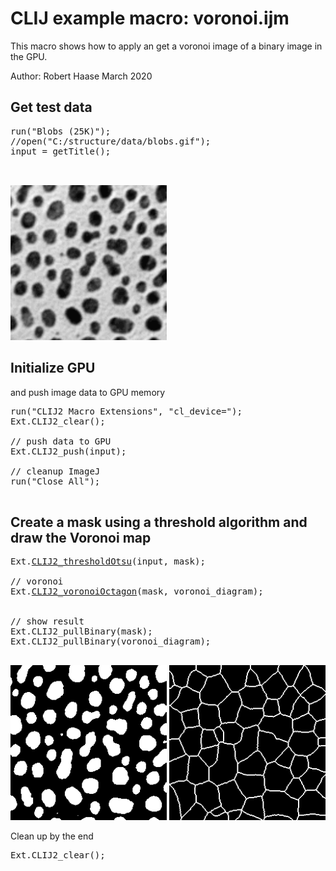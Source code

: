 

# CLIJ example macro: voronoi.ijm

This macro shows how to apply an get a
voronoi image of a binary image in the GPU.

Author: Robert Haase
         March 2020


## Get test data

<pre class="highlight">
run("Blobs (25K)");
//open("C:/structure/data/blobs.gif");
input = getTitle();


</pre>
<a href="image_1587212624812.png"><img src="image_1587212624812.png" width="250" alt="blobs.gif"/></a>

## Initialize GPU
 and push image data to GPU memory

<pre class="highlight">
run("CLIJ2 Macro Extensions", "cl_device=");
Ext.CLIJ2_clear();

// push data to GPU
Ext.CLIJ2_push(input);

// cleanup ImageJ
run("Close All");

</pre>

## Create a mask using a threshold algorithm and draw the Voronoi map

<pre class="highlight">
Ext.<a href="https://clij.github.io/clij2-docs/reference_thresholdOtsu">CLIJ2_thresholdOtsu</a>(input, mask);

// voronoi
Ext.<a href="https://clij.github.io/clij2-docs/reference_voronoiOctagon">CLIJ2_voronoiOctagon</a>(mask, voronoi_diagram);


// show result
Ext.CLIJ2_pullBinary(mask);
Ext.CLIJ2_pullBinary(voronoi_diagram);

</pre>
<a href="image_1587212628710.png"><img src="image_1587212628710.png" width="250" alt="CLIJ2_thresholdOtsu_result28"/></a>
<a href="image_1587212628744.png"><img src="image_1587212628744.png" width="250" alt="CLIJ2_voronoiOctagon_result29"/></a>

Clean up by the end

<pre class="highlight">
Ext.CLIJ2_clear();

</pre>



</pre>
</pre>
